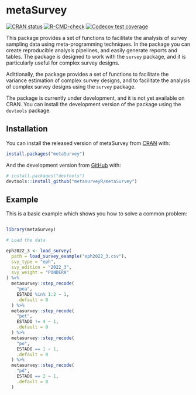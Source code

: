 # metaSurvey

<!-- badges: start -->

[![CRAN
status](https://www.r-pkg.org/badges/version/metasSurvey)](https://cran.r-project.org/package=metasurvey)
[![R-CMD-check](https://github.com/tidyverse/dplyr/actions/workflows/R-CMD-check.yaml/badge.svg)](https://github.com/tidyverse/dplyr/actions/workflows/R-CMD-check.yaml)
[![Codecov test
coverage](https://codecov.io/gh/tidyverse/dplyr/branch/main/graph/badge.svg)](https://app.codecov.io/gh/tidyverse/dplyr?branch=main)
<!-- badges: end -->

This package provides a set of functions to facilitate the analysis of survey sampling data using meta-programming techniques. In the package you can create reproducible analysis pipelines, and easily generate reports and tables. The package is designed to work with the `survey` package, and it is particularly useful for complex survey designs.

Adittionally, the package provides a set of functions to facilitate the variance estimation of complex survey designs, and to facilitate the analysis of complex survey designs using the `survey` package.

The package is currently under development, and it is not yet available on CRAN. You can install the development version of the package using the `devtools` package.

## Installation

You can install the released version of metaSurvey from [CRAN](https://CRAN.R-project.org) with:

``` r
install.packages("metaSurvey")
```

And the development version from [GitHub]() with:

``` r
# install.packages("devtools")
devtools::install_github("metasurveyR/metaSurvey")
```

## Example

This is a basic example which shows you how to solve a common problem:

``` r

library(metaSurvey)

# Load the data

eph2022_3 <- load_survey(
  path = load_survey_example("eph2022_3.csv"),
  svy_type = "eph",
  svy_edition = "2022_3",
  svy_weight = "PONDERA"
) %>%
  metasurvey::step_recode(
    "pea",
    ESTADO %in% 1:2 ~ 1,
    .default = 0
  ) %>%
  metasurvey::step_recode(
    "pet",
    ESTADO != 4 ~ 1,
    .default = 0
  ) %>%
  metasurvey::step_recode(
    "po",
    ESTADO == 1 ~ 1,
    .default = 0
  ) %>%
  metasurvey::step_recode(
    "pd",
    ESTADO == 2 ~ 1,
    .default = 0
  )

````


